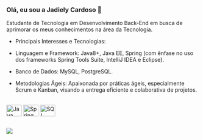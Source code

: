 ### Olá, eu sou a Jadiely Cardoso 👋

Estudante de Tecnologia em Desenvolvimento Back-End em busca de aprimorar os meus conhecimentos na área da Tecnologia.

- Principais Interesses e Tecnologias:

- Linguagem e Framework: Java8+, Java EE, Spring (com ênfase no uso dos frameworks Spring Tools Suite, IntelliJ IDEA e Eclipse).
 
- Banco de Dados: MySQL, PostgreSQL.

- Metodologias Ágeis: Apaixonada por práticas ágeis, especialmente Scrum e Kanban, visando a entrega eficiente e colaborativa de projetos.

<div style="display: inline_block"><br>
  <img align="center" alt="Java" height="30" width="40" src="https://img.shields.io/badge/Java-ED8B00?style=for-the-badge&logo=openjdk&logoColor=white">
  <img align="center" alt="Spring" height="30" width="40" src="https://img.shields.io/badge/Spring-6DB33F?style=for-the-badge&logo=spring&logoColor=white">
  <img align="center" alt="SQL" height="30" width="40" src="https://img.shields.io/badge/MySQL-00000F?style=for-the-badge&logo=mysql&logoColor=white">
</div>

</div>
  
  ##
 
<div> 
  <a href="https://www.linkedin.com/in/jadielycardoso/" target="_blank"><img src="https://img.shields.io/badge/-LinkedIn-%230077B5?style=for-the-badge&logo=linkedin&logoColor=white" target="_blank"></a> 
  
</div>


